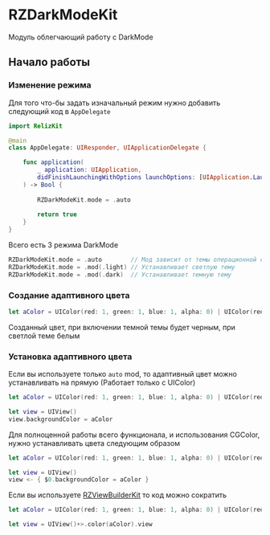 # RZDarkModeKit

Модуль облегчающий работу с DarkMode

## Начало работы

### Изменение режима
Для того что-бы задать изначальный режим нужно добавить следующий код в `AppDelegate` 

```Swift
import RelizKit

@main
class AppDelegate: UIResponder, UIApplicationDelegate {

    func application(
        _ application: UIApplication,
        didFinishLaunchingWithOptions launchOptions: [UIApplication.LaunchOptionsKey: Any]?
    ) -> Bool {
        
        RZDarkModeKit.mode = .auto
        
        return true
    }
}
```
Всего есть 3 режима DarkMode

```Swift
RZDarkModeKit.mode = .auto        // Мод зависит от темы операционной системы
RZDarkModeKit.mode = .mod(.light) // Устанавливает светлую тему
RZDarkModeKit.mode = .mod(.dark)  // Устанавливает темную тему
```

### Создание адаптивного цвета

```Swift
let aColor = UIColor(red: 1, green: 1, blue: 1, alpha: 0) | UIColor(red: 0, green: 0, blue: 0, alpha: 0)
```
Созданный цвет, при включении темной темы будет черным, при светлой теме белым

### Установка адаптивного цвета

Если вы используете только `auto` mod, то адаптивный цвет можно устанавливать на прямую (Работает только с UIColor)
```Swift
let aColor = UIColor(red: 1, green: 1, blue: 1, alpha: 0) | UIColor(red: 0, green: 0, blue: 0, alpha: 0)

let view = UIView()
view.backgroundColor = aColor
```

Для полноценной работы всего функционала, и использования CGColor, нужно устанавливать цвета следующим образом
```Swift
let aColor = UIColor(red: 1, green: 1, blue: 1, alpha: 0) | UIColor(red: 0, green: 0, blue: 0, alpha: 0)

let view = UIView()
view <- { $0.backgroundColor = aColor }
```

Если вы используете [RZViewBuilderKit](../RZViewBuilderKit/README.md) то код можно сократить
```Swift
let aColor = UIColor(red: 1, green: 1, blue: 1, alpha: 0) | UIColor(red: 0, green: 0, blue: 0, alpha: 0)

let view = UIView()+>.color(aColor).view
```
